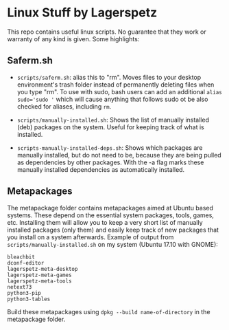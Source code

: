 # Linux Stuff by Lagerspetz

This repo contains useful linux scripts.
No guarantee that they work or warranty of
any kind is given. Some highlights:

## Saferm.sh
* `scripts/saferm.sh`: alias this to "rm". Moves files to your desktop environment's trash folder instead of permanently deleting files when you type "rm". To use with sudo, bash users can add an additional `alias sudo='sudo '` which will cause anything that follows sudo ot be also checked for aliases, including `rm`.

* `scripts/manually-installed.sh`: Shows the list of manually installed (deb) packages on the system. Useful for keeping track of what is installed.

* `scripts-manually-installed-deps.sh`: Shows which packages are manually installed, but do not need to be, because they are being pulled as dependencies by other packages. With the -a flag marks these manually installed dependencies as automatically installed.


## Metapackages
The metapackage folder contains metapackages aimed at Ubuntu based systems.
These depend on the essential system packages, tools, games, etc.
Installing them will allow you to keep a very short list of manually installed packages (only them) and easily keep track of new packages that you install on a system afterwards.
Example of output from `scripts/manually-installed.sh` on my system (Ubuntu 17.10 with GNOME):
```
bleachbit
dconf-editor
lagerspetz-meta-desktop
lagerspetz-meta-games
lagerspetz-meta-tools
netext73
python3-pip
python3-tables
```
Build these metapackages using `dpkg --build name-of-directory` in the metapackage folder.
